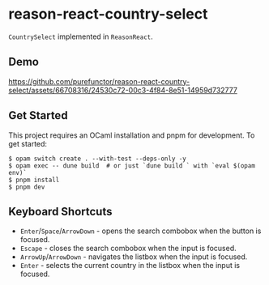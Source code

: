# reason-react-country-select

`CountrySelect` implemented in `ReasonReact`.

## Demo

https://github.com/purefunctor/reason-react-country-select/assets/66708316/24530c72-00c3-4f84-8e51-14959d732777

## Get Started

This project requires an OCaml installation and pnpm for development. To get started: 

```shell
$ opam switch create . --with-test --deps-only -y
$ opam exec -- dune build  # or just `dune build ` with `eval $(opam env)`
$ pnpm install
$ pnpm dev
```

## Keyboard Shortcuts

* `Enter`/`Space`/`ArrowDown` - opens the search combobox when the button is focused.
* `Escape` - closes the search combobox when the input is focused.
* `ArrowUp`/`ArrowDown` - navigates the listbox when the input is focused.
* `Enter` - selects the current country in the listbox when the input is focused.
